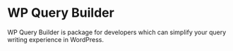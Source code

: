 # WP Query Builder

WP Query Builder is package for developers which can simplify your query writing experience in WordPress.